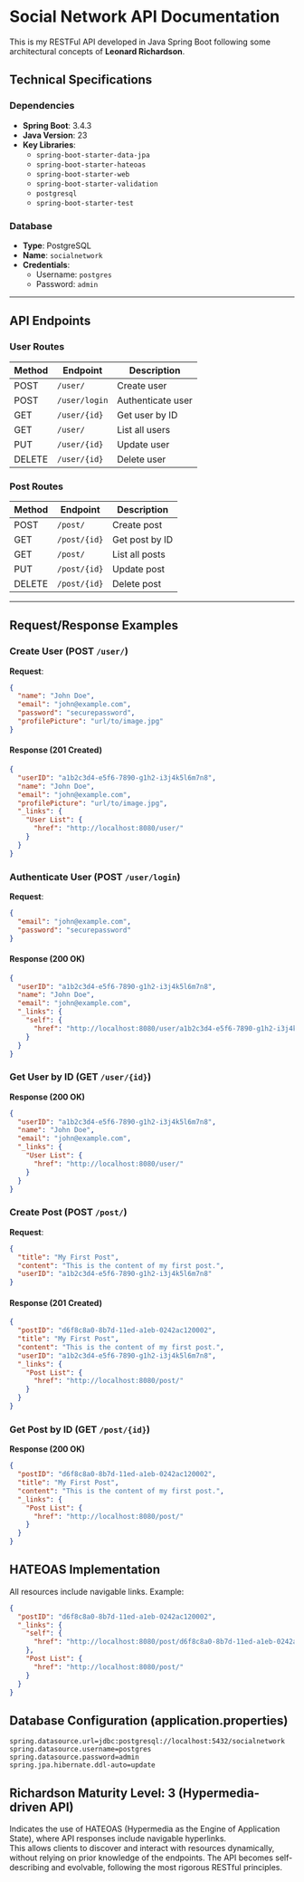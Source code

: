 # Social Network API Documentation
This is my RESTFul API developed in Java Spring Boot following some architectural concepts of **Leonard Richardson**.

## Technical Specifications

### Dependencies
- **Spring Boot**: 3.4.3
- **Java Version**: 23
- **Key Libraries**:
  - `spring-boot-starter-data-jpa`
  - `spring-boot-starter-hateoas`
  - `spring-boot-starter-web`
  - `spring-boot-starter-validation`
  - `postgresql`
  - `spring-boot-starter-test`

### Database
- **Type**: PostgreSQL
- **Name**: `socialnetwork`
- **Credentials**:
  - Username: `postgres`
  - Password: `admin`

---

## API Endpoints

### User Routes

| Method | Endpoint       | Description          |
|--------|----------------|----------------------|
| POST   | `/user/`       | Create user          |
| POST   | `/user/login`  | Authenticate user    |
| GET    | `/user/{id}`   | Get user by ID       |
| GET    | `/user/`       | List all users       |
| PUT    | `/user/{id}`   | Update user          |
| DELETE | `/user/{id}`   | Delete user          |

### Post Routes

| Method | Endpoint       | Description          |
|--------|----------------|----------------------|
| POST   | `/post/`       | Create post          |
| GET    | `/post/{id}`   | Get post by ID       |
| GET    | `/post/`       | List all posts       |
| PUT    | `/post/{id}`   | Update post          |
| DELETE | `/post/{id}`   | Delete post          |

---

## Request/Response Examples

### Create User (POST `/user/`)
**Request**:
```json
{
  "name": "John Doe",
  "email": "john@example.com",
  "password": "securepassword",
  "profilePicture": "url/to/image.jpg"
}
```

#### Response (201 Created)
```json
{
  "userID": "a1b2c3d4-e5f6-7890-g1h2-i3j4k5l6m7n8",
  "name": "John Doe",
  "email": "john@example.com",
  "profilePicture": "url/to/image.jpg",
  "_links": {
    "User List": {
      "href": "http://localhost:8080/user/"
    }
  }
}
```

### Authenticate User (POST `/user/login`)
**Request**:
```json
{
  "email": "john@example.com",
  "password": "securepassword"
}
```

#### Response (200 OK)
```json
{
  "userID": "a1b2c3d4-e5f6-7890-g1h2-i3j4k5l6m7n8",
  "name": "John Doe",
  "email": "john@example.com",
  "_links": {
    "self": {
      "href": "http://localhost:8080/user/a1b2c3d4-e5f6-7890-g1h2-i3j4k5l6m7n8"
    }
  }
}
```

### Get User by ID (GET `/user/{id}`)
**Response (200 OK)**
```json
{
  "userID": "a1b2c3d4-e5f6-7890-g1h2-i3j4k5l6m7n8",
  "name": "John Doe",
  "email": "john@example.com",
  "_links": {
    "User List": {
      "href": "http://localhost:8080/user/"
    }
  }
}
```

### Create Post (POST `/post/`)
**Request**:
```json
{
  "title": "My First Post",
  "content": "This is the content of my first post.",
  "userID": "a1b2c3d4-e5f6-7890-g1h2-i3j4k5l6m7n8"
}
```

#### Response (201 Created)
```json
{
  "postID": "d6f8c8a0-8b7d-11ed-a1eb-0242ac120002",
  "title": "My First Post",
  "content": "This is the content of my first post.",
  "userID": "a1b2c3d4-e5f6-7890-g1h2-i3j4k5l6m7n8",
  "_links": {
    "Post List": {
      "href": "http://localhost:8080/post/"
    }
  }
}
```

### Get Post by ID (GET `/post/{id}`)
**Response (200 OK)**
```json
{
  "postID": "d6f8c8a0-8b7d-11ed-a1eb-0242ac120002",
  "title": "My First Post",
  "content": "This is the content of my first post.",
  "_links": {
    "Post List": {
      "href": "http://localhost:8080/post/"
    }
  }
}
```

## HATEOAS Implementation
All resources include navigable links. Example:
```json
{
  "postID": "d6f8c8a0-8b7d-11ed-a1eb-0242ac120002",
  "_links": {
    "self": {
      "href": "http://localhost:8080/post/d6f8c8a0-8b7d-11ed-a1eb-0242ac120002"
    },
    "Post List": {
      "href": "http://localhost:8080/post/"
    }
  }
}
```

## Database Configuration (application.properties)
```properties
spring.datasource.url=jdbc:postgresql://localhost:5432/socialnetwork
spring.datasource.username=postgres
spring.datasource.password=admin
spring.jpa.hibernate.ddl-auto=update
```

## Richardson Maturity Level: 3 (Hypermedia-driven API)
Indicates the use of HATEOAS (Hypermedia as the Engine of Application State), where API responses include navigable hyperlinks.  
This allows clients to discover and interact with resources dynamically, without relying on prior knowledge of the endpoints. The API becomes self-describing and evolvable, following the most rigorous RESTful principles.

